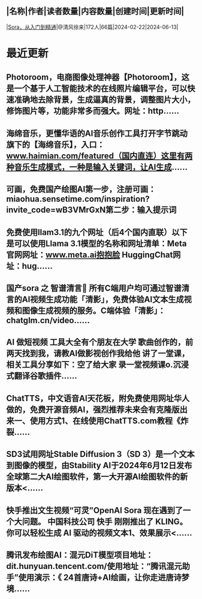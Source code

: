 |名称|作者|读者数量|内容数量|创建时间|更新时间|
---
|[Sora，从入门到精通](https://xiaobot.net/p/91sora?refer=0b133df9-27dc-423b-8101-639049001c13)|@清风徐来|172人|66篇|2024-02-22|2024-06-13|

# 最近更新
## Photoroom，电商图像处理神器【Photoroom】，这是一个基于人工智能技术的在线照片编辑平台，可以快速准确地去除背景，生成逼真的背景，调整图片大小，修饰图片等，功能非常多而强大。网址：http......
## 海绵音乐，更懂华语的AI音乐创作工具打开字节跳动旗下的【海绵音乐】，入口：www.haimian.com/featured（国内直连）这里有两种音乐生成模式，一种是输入关键词，让AI生成......
## 可画，免费国产绘图AI第一步，注册可画：miaohua.sensetime.com/inspiration?invite_code=wB3VMrGxN第二步：输入提示词
## 免费使用llam3.1的九个网址（后4个国内直联）以下是可以使用Llama 3.1模型的名称和网址清单：Meta 官网网址：www.meta.ai抱抱脸 HuggingChat网址：hug......
## 国产sora 之 智谱清言🏁 所有C端用户均可通过智谱清言的AI视频生成功能「清影」，免费体验AI文本生成视频和图像生成视频的服务。C端体验「清影」：chatglm.cn/video......
## AI 做短视频 工具大全有个朋友在大学 歌曲创作的，前两天找到我，请教AI做影视创作我给他 讲了一堂课，相关工具分享如下：空了给大家 录一堂视频课o.沉浸式翻译谷歌插件......
## ChatTTS，中文语音AI天花板，附免费使用网址华人做的，免费开源音频AI，强烈推荐未来会有克隆版出来一、使用方式1、在线使用ChatTTS.com教程《炸裂......
## SD3试用网址Stable Diffusion 3（SD 3）是一个文本到图像的模型，由Stability AI于2024年6月12日发布全球第二大AI绘图软件，第一大开源AI绘图软件的新版本<......
## 快手推出文生视频“可灵”OpenAI Sora 现在遇到了一个大问题。 中国科技公司 快手 刚刚推出了 KLING。 你可以轻松生成 AI 驱动的视频文本1、效果展示<......
## 腾讯发布绘图AI：混元DiT模型项目地址：dit.hunyuan.tencent.com/使用地址：“腾讯混元助手”使用演示：《 24首唐诗+AI绘画，让你走进唐诗梦境......

